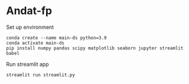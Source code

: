 # Andat-fp
Set up environment
```
conda create --name main-ds python=3.9
conda activate main-ds
pip install numpy pandas scipy matplotlib seaborn jupyter streamlit babel
```
Run streamlit app
```
streamlit run streamlit.py
```
